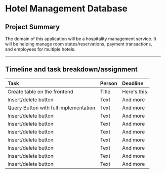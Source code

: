 # Hotel Management Database
## Project Summary

The domain of this application will be a hospitality management service. It will be helping manage room states/reservations, payment transactions, and employees for multiple hotels.

---
## Timeline and task breakdown/assignment

| Task        | Person      | Deadline      |
| :---        |    :---     |          :--- |
| Create table on the frontend      | Title       | Here's this   |
| Insert/delete button   | Text        | And more      |
| Query Button with full implementation  | Text        | And more      |
| Insert/delete button   | Text        | And more      |
| Insert/delete button   | Text        | And more      |
| Insert/delete button   | Text        | And more      |
| Insert/delete button   | Text        | And more      |
| Insert/delete button   | Text        | And more      |
| Insert/delete button   | Text        | And more      |
| Insert/delete button   | Text        | And more      |
